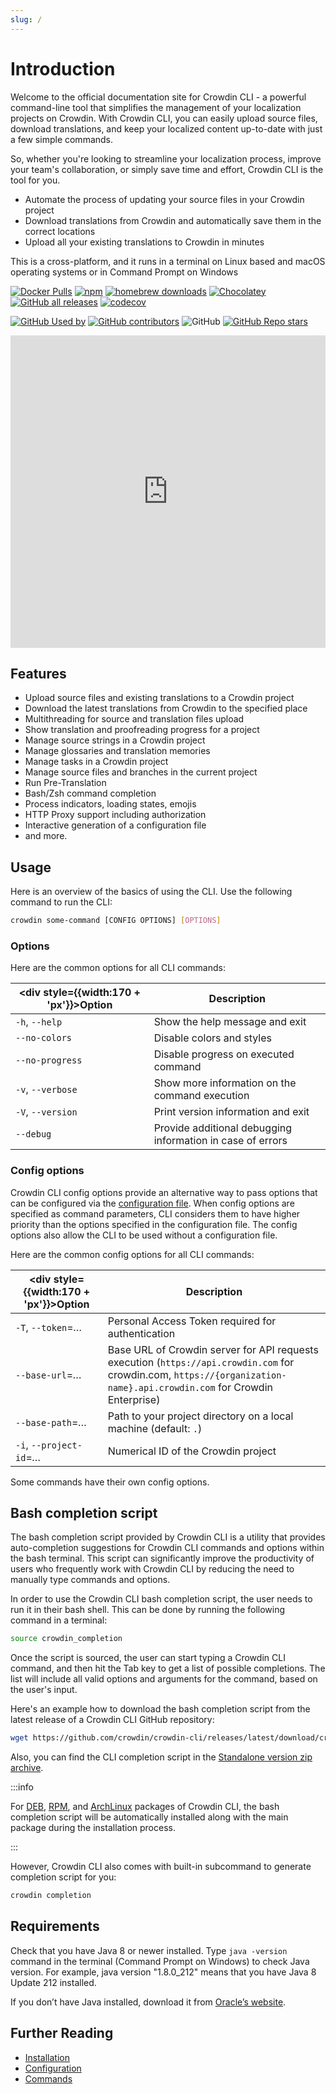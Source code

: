 ```yaml
---
slug: /
---
```


# Introduction

Welcome to the official documentation site for Crowdin CLI - a powerful command-line tool that simplifies the management of your localization projects on Crowdin. With Crowdin CLI, you can easily upload source files, download translations, and keep your localized content up-to-date with just a few simple commands.

So, whether you're looking to streamline your localization process, improve your team's collaboration, or simply save time and effort, Crowdin CLI is the tool for you.

- Automate the process of updating your source files in your Crowdin project
- Download translations from Crowdin and automatically save them in the correct locations
- Upload all your existing translations to Crowdin in minutes

This is a cross-platform, and it runs in a terminal on Linux based and macOS operating systems or in Command Prompt on Windows

[![Docker Pulls](https://img.shields.io/docker/pulls/crowdin/cli?logo=docker&cacheSeconds=2000)](https://hub.docker.com/r/crowdin/cli)
[![npm](https://img.shields.io/npm/dt/@crowdin/cli?logo=npm&cacheSeconds=2000)](https://www.npmjs.com/package/@crowdin/cli)
[![homebrew downloads](https://img.shields.io/homebrew/installs/dy/crowdin?logo=homebrew)](https://formulae.brew.sh/formula/crowdin)
[![Chocolatey](https://img.shields.io/chocolatey/dt/crowdin-cli?logo=chocolatey&cacheSeconds=2000)](https://community.chocolatey.org/packages/crowdin-cli)
[![GitHub all releases](https://img.shields.io/github/downloads/crowdin/crowdin-cli/total?label=assets%20downloads&logo=github&cacheSeconds=2000)](https://github.com/crowdin/crowdin-cli/releases)
[![codecov](https://codecov.io/gh/crowdin/crowdin-cli/branch/main/graph/badge.svg)](https://codecov.io/gh/crowdin/crowdin-cli)

[![GitHub Used by](https://img.shields.io/static/v1?label=used%20by&message=1.5k&color=brightgreen&logo=github&cacheSeconds=10000)](https://github.com/crowdin/crowdin-cli/network/dependents)
[![GitHub contributors](https://img.shields.io/github/contributors/crowdin/crowdin-cli?cacheSeconds=1000)](https://github.com/crowdin/crowdin-cli/graphs/contributors)
![GitHub](https://img.shields.io/github/license/crowdin/crowdin-cli?cacheSeconds=50000)
[![GitHub Repo stars](https://img.shields.io/github/stars/crowdin/crowdin-cli?style=social&cacheSeconds=1800)](https://github.com/crowdin/crowdin-cli/stargazers)

<iframe width="100%" height="500px" src="https://www.youtube.com/embed/0duN4khpWjM" frameborder="0" allow="autoplay; encrypted-media" allowfullscreen=""></iframe>

## Features

- Upload source files and existing translations to a Crowdin project
- Download the latest translations from Crowdin to the specified place
- Multithreading for source and translation files upload
- Show translation and proofreading progress for a project
- Manage source strings in a Crowdin project
- Manage glossaries and translation memories
- Manage tasks in a Crowdin project
- Manage source files and branches in the current project
- Run Pre-Translation
- Bash/Zsh command completion
- Process indicators, loading states, emojis
- HTTP Proxy support including authorization
- Interactive generation of a configuration file
- and more.

## Usage

Here is an overview of the basics of using the CLI. Use the following command to run the CLI:

```bash
crowdin some-command [CONFIG OPTIONS] [OPTIONS]
```

### Options

Here are the common options for all CLI commands:

| <div style={{width:170 + 'px'}}>Option</div> | Description                                                |
|----------------------------------------------|------------------------------------------------------------|
| `-h`, `--help`                               | Show the help message and exit                             |
| `--no-colors`                                | Disable colors and styles                                  |
| `--no-progress`                              | Disable progress on executed command                       |
| `-v`, `--verbose`                            | Show more information on the command execution             |
| `-V`, `--version`                            | Print version information and exit                         |
| `--debug`                                    | Provide additional debugging information in case of errors |

### Config options

Crowdin CLI config options provide an alternative way to pass options that can be configured via the [configuration file](/configuration). When config options are specified as command parameters, CLI considers them to have higher priority than the options specified in the configuration file. The config options also allow the CLI to be used without a configuration file.

Here are the common config options for all CLI commands:

| <div style={{width:170 + 'px'}}>Option</div> | Description                                                                                                                                                             |
|----------------------------------------------|-------------------------------------------------------------------------------------------------------------------------------------------------------------------------|
| `-T`, `--token`=*…*                          | Personal Access Token required for authentication                                                                                                                       |
| `--base-url`=*…*                             | Base URL of Crowdin server for API requests execution (`https://api.crowdin.com` for crowdin.com, `https://{organization-name}.api.crowdin.com` for Crowdin Enterprise) |
| `--base-path`=*…*                            | Path to your project directory on a local machine (default: `.`)                                                                                                        |
| `-i`, `--project-id`=*…*                     | Numerical ID of the Crowdin project                                                                                                                                     |

Some commands have their own config options.

## Bash completion script

The bash completion script provided by Crowdin CLI is a utility that provides auto-completion suggestions for Crowdin CLI commands and options within the bash terminal. This script can significantly improve the productivity of users who frequently work with Crowdin CLI by reducing the need to manually type commands and options.

In order to use the Crowdin CLI bash completion script, the user needs to run it in their bash shell. This can be done by running the following command in a terminal:

```bash
source crowdin_completion
```

Once the script is sourced, the user can start typing a Crowdin CLI command, and then hit the Tab key to get a list of possible completions. The list will include all valid options and arguments for the command, based on the user's input.

Here's an example how to download the bash completion script from the latest release of a Crowdin CLI GitHub repository:

```bash
wget https://github.com/crowdin/crowdin-cli/releases/latest/download/crowdin_completion
```

Also, you can find the CLI completion script in the [Standalone version zip archive](/installation#standalone-version).

:::info

For [DEB](/installation#debian), [RPM](/installation#rpm), and [ArchLinux](/installation#arch-linux) packages of Crowdin CLI, the bash completion script will be automatically installed along with the main package during the installation process.

:::

However, Crowdin CLI also comes with built-in subcommand to generate completion script for you:

```bash
crowdin completion
```

## Requirements

Check that you have Java 8 or newer installed. Type `java -version` command in the terminal (Command Prompt on Windows) to check Java version. For example, java version "1.8.0_212" means that you have Java 8 Update 212 installed.

If you don’t have Java installed, download it from [Oracle’s website](https://www.java.com/en/).

## Further Reading

- [Installation](/installation)
- [Configuration](/configuration)
- [Commands](/commands/crowdin)
